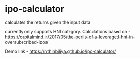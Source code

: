 # ipo-calculator
calculates the returns given the input data

currently only supports HNI category. Calculations based on - https://capitalmind.in/2017/05/the-perils-of-a-leveraged-hni-in-oversubscribed-ipos/

Demo link - https://nithinbiliya.github.io/ipo-calculator/
